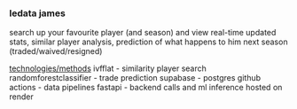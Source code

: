 ### ledata james

search up your favourite player (and season)
and
view real-time updated stats, similar player analysis, prediction of what happens to him next season (traded/waived/resigned)

<u>technologies/methods</u>
ivfflat - similarity player search
randomforestclassifier - trade prediction
supabase - postgres
github actions - data pipelines
fastapi - backend calls and ml inference
hosted on render
